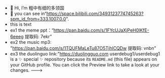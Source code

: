 - 👋 Hi, I’m 粗中有细的多领国
- 👀 you can see  in“https://space.bilibili.com/3493123774745263?spm_id_from=333.1007.0.0".
- this is text
- ex1 the meme     ppt：“https://pan.baidu.com/s/1FYcUJaXjPeH0lKfE-6eeeg 提取码: 7ekr”
- ex2 the music    mp3: "https://pan.baidu.com/s/1TQUFMaLeTu87O5TjhlCQDw 提取码: vnbn"
- ex3 the duolinguo  link:"https://duolingguo.com
userdebug1/userdebug1 is a ✨ special ✨ repository because its `README.md` (this file) appears on your GitHub profile.
You can click the Preview link to take a look at your changes.
--->
